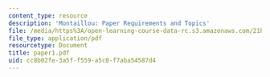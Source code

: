 ```yaml
---
content_type: resource
description: 'Montaillou: Paper Requirements and Topics'
file: /media/https%3A/open-learning-course-data-rc.s3.amazonaws.com/21h-311-the-renaissance-1300-1600-fall-2004/cc8b02fe3a5ff559a5c0f7aba54587d4_paper1.pdf
file_type: application/pdf
resourcetype: Document
title: paper1.pdf
uid: cc8b02fe-3a5f-f559-a5c0-f7aba54587d4
---
```

